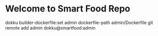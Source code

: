 # Welcome to Smart Food Repo

dokku builder-dockerfile:set admin dockerfile-path admin/Dockerfile
git remote add admin dokku@smartfood:admin
